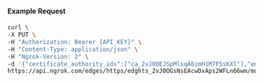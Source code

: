 <!-- Code generated for API Clients. DO NOT EDIT. -->

#### Example Request

```bash
curl \
-X PUT \
-H "Authorization: Bearer {API_KEY}" \
-H "Content-Type: application/json" \
-H "Ngrok-Version: 2" \
-d '{"certificate_authority_ids":["ca_2vJ0OEJSpMlsqA6imH1M7FSsKXl"],"enabled":true}' \
https://api.ngrok.com/edges/https/edghts_2vJ0OGsNsEAcwDxAps2WFLn66wm/mutual_tls
```
